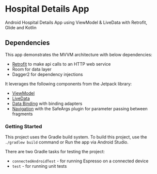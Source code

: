 # Hospital Details App

 Android Hospital Details App using ViewModel & LiveData with Retrofit, Glide and Kotlin

## Dependencies
 This app demonstrates the MVVM architecture with below dependencies:

 * [Retrofit](https://square.github.io/retrofit/) to make api calls to an HTTP web service
 * Room for data layer
 * Dagger2 for dependency injections

 It leverages the following components from the Jetpack library:

 * [ViewModel](https://developer.android.com/topic/libraries/architecture/viewmodel)
 * [LiveData](https://developer.android.com/topic/libraries/architecture/livedata)
 * [Data Binding](https://developer.android.com/topic/libraries/data-binding/) with binding adapters
 * [Navigation](https://developer.android.com/topic/libraries/architecture/navigation/) with the SafeArgs plugin for parameter passing between fragments


### Getting Started


This project uses the Gradle build system. To build this project, use the
`./gradlew build` command or Run the app via Android Studio.

There are two Gradle tasks for testing the project:
* `connectedAndroidTest` - for running Espresso on a connected device
* `test` - for running unit tests
